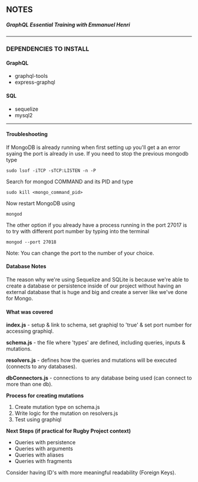 ## NOTES
##### GraphQL Essential Training with Emmanuel Henri
___

### DEPENDENCIES TO INSTALL
#### GraphQL
* graphql-tools
* express-graphql

#### SQL
* sequelize
* mysql2

___

#### Troubleshooting
If MongoDB is already running when first setting up you'll get a an error syaing the port is already in use. If you need to stop the previous mongodb type
```
sudo lsof -iTCP -sTCP:LISTEN -n -P
```
Search for mongod COMMAND and its PID and type
```
sudo kill <mongo_command_pid>
```
Now restart MongoDB using
```
mongod
```
The other option if you already have a process running in the port 27017 is to try with different port number by typing into the terminal
```
mongod --port 27018
```
Note: You can change the port to the number of your choice.


#### Database Notes
The reason why we're using Sequelize and SQLite is because we're able to create a database or persistence inside of our project without having an external database that is huge and big and create a server like we've done for Mongo.


#### What was covered
**index.js** - setup & link to schema, set graphiql to 'true' & set port number for accessing graphiql.

**schema.js** - the file where 'types' are defined, including queries, inputs & mutations. 

**resolvers.js** - defines how the queries and mutations will be executed (connects to any databases).

**dbConnectors.js** - connections to any database being used (can connect to more than one db).

**Process for creating mutations**
1. Create mutation type on schema.js
2. Write logic for the mutation on resolvers.js
3. Test using graphiql

**Next Steps (if practical for Rugby Project context)**
* Queries with persistence
* Queries with arguments
* Queries with aliases
* Queries with fragments

Consider having ID's with more meaningful readability (Foreign Keys).